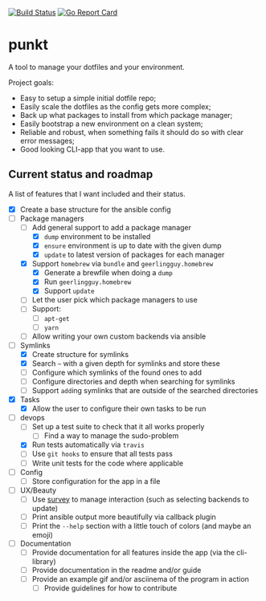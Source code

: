[![Build Status](https://travis-ci.org/mbark/punkt.svg?branch=master)](https://travis-ci.org/mbark/punkt) [![Go Report Card](https://goreportcard.com/badge/mbark/punkt)](https://goreportcard.com/report/mbark/punkt)

# punkt
A tool to manage your dotfiles and your environment.

Project goals:
- Easy to setup a simple initial dotfile repo;
- Easily scale the dotfiles as the config gets more complex;
- Back up what packages to install from which package manager;
- Easily bootstrap a new environment on a clean system;
- Reliable and robust, when something fails it should do so with clear error messages;
- Good looking CLI-app that you want to use.

## Current status and roadmap
A list of features that I want included and their status. 

- [x] Create a base structure for the ansible config
- [ ] Package managers
  - [ ] Add general support to add a package manager
    - [x] `dump` environment to be installed
    - [x] `ensure` environment is up to date with the given dump
    - [x] `update` to latest version of packages for each manager
  - [x] Support `homebrew` via `bundle` and `geerlingguy.homebrew`
    - [x] Generate a brewfile when doing a `dump`
    - [x] Run `geerlingguy.homebrew`
    - [x] Support `update`
  - [ ] Let the user pick which package managers to use
  - [ ] Support:
    - [ ] `apt-get`
    - [ ] `yarn`
  - [ ] Allow writing your own custom backends via ansible
- [ ] Symlinks
  - [x] Create structure for symlinks
  - [x] Search `~` with a given depth for symlinks and store these
  - [ ] Configure which symlinks of the found ones to add
  - [ ] Configure directories and depth when searching for symlinks
  - [ ] Support `add`ing symlinks that are outside of the searched directories
- [x] Tasks
  - [x] Allow the user to configure their own tasks to be run
- [ ] devops
  - [ ] Set up a test suite to check that it all works properly
    - [ ] Find a way to manage the sudo-problem
  - [x] Run tests automatically via `travis`
  - [ ] Use `git hooks` to ensure that all tests pass
  - [ ] Write unit tests for the code where applicable
- [ ] Config
  - [ ] Store configuration for the app in a file
- [ ] UX/Beauty
  - [ ] Use [survey](https://github.com/AlecAivazis/survey) to manage interaction (such as selecting backends to update)
  - [ ] Print ansible output more beautifully via callback plugin
  - [ ] Print the `--help` section with a little touch of colors (and maybe an emoji) 
- [ ] Documentation
  - [ ] Provide documentation for all features inside the app (via the cli-library)
  - [ ] Provide documentation in the readme and/or guide
  - [ ] Provide an example gif and/or asciinema of the program in action
      - [ ] Provide guidelines for how to contribute 
